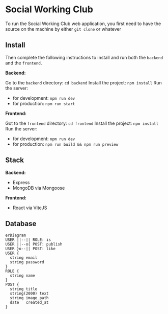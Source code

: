 # Social Working Club

To run the Social Working Club web application, you first need to have the source on the machine by either `git clone` or whatever

## Install

Then complete the following instructions to install and run both the `backend` and the `frontend`.

**Backend:**

Go to the `backend` directory: `cd backend`
Install the project: `npm install`
Run the server:

* for development: `npm run dev`
* for production: `npm run start`

**Frontend:**

Got to the `frontend` directory: `cd frontend`
Install the project: `npm install`
Run the server:

* for development: `npm run dev`
* for production: `npm run build && npm run preview`

## Stack

**Backend:**

* Express
* MongoDB via Mongoose

**Frontend:**

* React via ViteJS

## Database

```mermaid
erDiagram
USER ||--|| ROLE: is
USER ||--o{ POST: publish
USER }o--|| POST: like
USER {
  string email
  string password
}
ROLE {
  string name
}
POST {
  string title
  string(2000) text
  string image_path
  date   created_at
}
```
